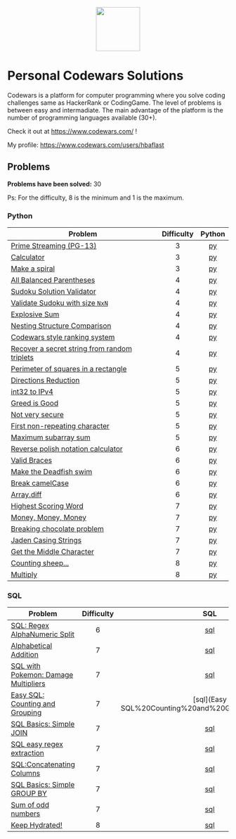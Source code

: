 <p align="center">
    <a href="https://www.codewars.com/">
        <img height=100 src="https://www.qualified.io/shared/images/codewars-black-large-24a9d355.png">
    </a>
</p>

# Personal Codewars Solutions

Codewars is a platform for computer programming where you solve coding challenges same as HackerRank or CodingGame.
The level of problems is between easy and intermadiate.
The main advantage of the platform is the number of programming languages available (30+).

Check it out at https://www.codewars.com/ !

My profile: https://www.codewars.com/users/hbaflast

## Problems
**Problems have been solved:** 30

Ps: For the difficulty, 8 is the minimum and 1 is the maximum.

### Python

| Problem | Difficulty | Python |
|---------|:----------:|:------:|
| [Prime Streaming (PG-13)](https://www.codewars.com/kata/5519a584a73e70fa570005f5) | 3 | [py](Prime%20Streaming%20(PG-13)/solution.py) |
| [Calculator](https://www.codewars.com/kata/5235c913397cbf2508000048) | 3 | [py](Calculator/solution.py) |
| [Make a spiral](https://www.codewars.com/kata/534e01fbbb17187c7e0000c6) | 3 | [py](Make%20a%20spiral/solution.py) |
| [All Balanced Parentheses](https://www.codewars.com/kata/5426d7a2c2c7784365000783) | 4 | [py](All%20Balanced%20Parentheses/solution.py) |
| [Sudoku Solution Validator](https://www.codewars.com/kata/529bf0e9bdf7657179000008) | 4 | [py](Sudoku%20Solution%20Validator/solution.py) |
| [Validate Sudoku with size `NxN`](https://www.codewars.com/kata/540afbe2dc9f615d5e000425) | 4 | [py](Validate%20Sudoku%20with%20size%20`NxN`/solution.py) |
| [Explosive Sum](https://www.codewars.com/kata/52ec24228a515e620b0005ef) | 4 | [py](Explosive%20Sum/solution.py) |
| [Nesting Structure Comparison](https://www.codewars.com/kata/520446778469526ec0000001) | 4 | [py](Nesting%20Structure%20Comparison/solution.py) |
| [Codewars style ranking system](https://www.codewars.com/kata/51fda2d95d6efda45e00004e) | 4 | [py](Codewars%20style%20ranking%20system/solution.py) |
| [Recover a secret string from random triplets](https://www.codewars.com/kata/53f40dff5f9d31b813000774) | 4 | [py](Recover%20a%20secret%20string%20from%20random%20triplets/solution.py) |
| [Perimeter of squares in a rectangle](https://www.codewars.com/kata/559a28007caad2ac4e000083) | 5 | [py](Perimeter%20of%20squares%20in%20a%20rectangle/solution.py) |
| [Directions Reduction](https://www.codewars.com/kata/550f22f4d758534c1100025a) | 5 | [py](Directions%20Reduction/solution.py) |
| [int32 to IPv4](https://www.codewars.com/kata/52e88b39ffb6ac53a400022e) | 5 | [py](int32%20to%20IPv4/solution.py) |
| [Greed is Good](https://www.codewars.com/kata/5270d0d18625160ada0000e4) | 5 | [py](Greed%20is%20Good/solution.py) |
| [Not very secure](https://www.codewars.com/kata/526dbd6c8c0eb53254000110) | 5 | [py](Not%20very%20secure/solution.py) |
| [First non-repeating character](https://www.codewars.com/kata/52bc74d4ac05d0945d00054e) | 5 | [py](First%20non-repeating%20character/solution.py) |
| [Maximum subarray sum](https://www.codewars.com/kata/54521e9ec8e60bc4de000d6c) | 5 | [py](Maximum%20subarray%20sum/solution.py) |
| [Reverse polish notation calculator](https://www.codewars.com/kata/52f78966747862fc9a0009ae) | 6 | [py](Reverse%20polish%20notation%20calculator/solution.py) |
| [Valid Braces](https://www.codewars.com/kata/5277c8a221e209d3f6000b56) | 6 | [py](Valid%20Braces/solution.py) |
| [Make the Deadfish swim](https://www.codewars.com/kata/51e0007c1f9378fa810002a9) | 6 | [py](Make%20the%20Deadfish%20swim/solution.py) |
| [Break camelCase](https://www.codewars.com/kata/5208f99aee097e6552000148) | 6 | [py](Break%20camelCase/solution.py) |
| [Array.diff](https://www.codewars.com/kata/523f5d21c841566fde000009) | 6 | [py](Array.diff/solution.py) |
| [Highest Scoring Word](https://www.codewars.com/kata/57eb8fcdf670e99d9b000272) | 7 | [py](Highest%20Scoring%20Word/solution.py) |
| [Money, Money, Money](https://www.codewars.com/kata/563f037412e5ada593000114) | 7 | [py](Money,%20Money,%20Money/solution.py) |
| [Breaking chocolate problem](https://www.codewars.com/kata/534ea96ebb17181947000ada) | 7 | [py](Breaking%20chocolate%20problem/solution.py) |
| [Jaden Casing Strings](https://www.codewars.com/kata/5390bac347d09b7da40006f6) | 7 | [py](Jaden%20Casing%20Strings/solution.py) |
| [Get the Middle Character](https://www.codewars.com/kata/56747fd5cb988479af000028) | 7 | [py](Get%20the%20MiddleCharacter/solution.py) |
| [Counting sheep...](https://www.codewars.com/kata/54edbc7200b811e956000556) | 8 | [py](Counting%20sheep/solution.py) |
| [Multiply](https://www.codewars.com/kata/50654ddff44f800200000004) | 8 | [py](Multiply/solution.py) |

### SQL 

| Problem | Difficulty | SQL |
|---------|:----------:|:------:|
| [SQL: Regex AlphaNumeric Split](https://www.codewars.com/kata/594257d4db68b6e99200002c) | 6 | [sql](SQL%20Regex%20AlphaNumeric%20Split/solution.sql) |
| [Alphabetical Addition](https://www.codewars.com/kata/5d50e3914861a500121e1958) | 7 | [sql](Alphabetical%20Addition/solution.sql) |
| [SQL with Pokemon: Damage Multipliers](https://www.codewars.com/kata/5ab828bcedbcfc65ea000099) | 7 | [sql](SQL%20with%20Pokemon%20Damage%20Multipliers/solution.sql) |
| [Easy SQL: Counting and Grouping](https://www.codewars.com/kata/594633020a561e329a0000a2) | 7 | [sql](Easy SQL%20Counting%20and%20Grouping/solution.sql) |
| [SQL Basics: Simple JOIN](https://www.codewars.com/kata/5802e32dd8c944e562000020) | 7 | [sql](SQL%20Basics%20Simple%20JOIN/solution.sql) |
| [SQL easy regex extraction](https://www.codewars.com/kata/5c0ae69d5f72394e130025f6) | 7 | [sql](SQL%20easy%20regex%20extraction/solution.sql) |
| [SQL:Concatenating Columns](https://www.codewars.com/kata/59440034e94fae05b2000073) | 7 | [sql](SQL%20Concatenating%20Columns/solution.sql) |
| [SQL Basics: Simple GROUP BY](https://www.codewars.com/kata/58111f4ee10b5301a7000175) | 7 | [sql](SQL%20Basics%20Simple%20GROUP%20BY/solution.sql) |
| [Sum of odd numbers](https://www.codewars.com/kata/55fd2d567d94ac3bc9000064) | 7 | [sql](Sum%20of%20odd%20numbers/solution.sql) |
| [Keep Hydrated!](https://www.codewars.com/kata/582cb0224e56e068d800003c) | 8 | [sql](Keep%20Hydrated!/solution.sql) |
